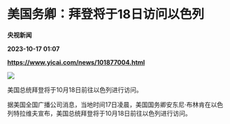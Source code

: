 # 美国务卿：拜登将于18日访问以色列
**央视新闻**

**2023-10-17 01:07**

**https://www.yicai.com/news/101877004.html**

![](https://imgcdn.yicai.com/uppics/slides/2023/10/1d140f24c829a7018c3f75a45ede4894.jpg)

美国总统拜登将于10月18日前往以色列进行访问。

据美国全国广播公司消息，当地时间17日凌晨，美国国务卿安东尼·布林肯在以色列特拉维夫宣布，美国总统拜登将于10月18日前往以色列进行访问。